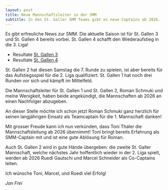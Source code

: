 ```yaml
---
layout: post
title: Neue Mannschaftsleiter in der SMM
subtitle: In den St. Galler SMM Teams gibt es neue Captains ab 2026.
---
```


Es gibt erfreuliche News zur SMM. Die aktuelle Saison ist für St. Gallen 3 und St. Gallen 4 bereits vorbei. St. Gallen 4
schafft den Wiederaufstieg in die 3. Liga!

- Resultate [St. Gallen 3](/smm/2025/sg3)
- Resultate [St. Gallen 4](/smm/2025/sg4)

St. Gallen 2 hat diesen Samstag die 7. Runde zu spielen, ist aber bereits für das Aufstiegsspiel für die 2. Liga
qualifiziert. St. Gallen 1 hat noch drei Runden vor sich und kämpft im Mittelfeld.

Die Mannschaftsleiter für St. Gallen 1 und St. Gallen 2, Roman Schmuki und meine Wenigkeit, haben beide angekündigt, die
Mannschaften ab 2026 an einen Nachfolger abzugeben.

An dieser Stelle möchte ich schon jetzt Roman Schmuki ganz herzlich für seinen langjährigen Einsatz als Teamcaptain für
die 1. Mannschaft danken!

Mit grosser Freude kann ich nun verkünden, dass Toni Thaler die Mannschaftsleitung ab 2026 übernimmt! Toni
bringt bereits Erfahrung als SMM-Captain mit und ist eine gute Ablösung für Roman.

Auch St. Gallen 2 wird in gute Hände übergeben: die zweite St. Galler Mannschaft, welche nächstes Jahr hoffentlich
wieder in der 2. Liga spielt, werden ab 2026 Ruedi Gautschi und Marcel Schneider als Co-Captains leiten.

Ich wünsche Toni, Marcel, und Ruedi viel Erfolg!

_Jan Frei_
